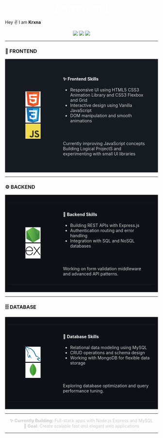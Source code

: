 <h1 align="center" style="color:#fff;">🖤 KrxnTech 🤍</h1>

<p>Hey ✌️ I am <b>Krxna</b></p>
<p align="center">
    <img src="https://img.shields.io/badge/Frontend-⚡-ff0099?style=for-the-badge&logoColor=white" />
    <img src="https://img.shields.io/badge/Backend-🧠-00ffaa?style=for-the-badge&logoColor=white" />
    <img src="https://img.shields.io/badge/Database-💾-00bfff?style=for-the-badge&logoColor=white" />
</p>

---

### 🚀 FRONTEND

<div style="padding:10px;background-color:#161b22;">

<table>
<tr>
<td width="150" align="center">
    <img src="https://raw.githubusercontent.com/devicons/devicon/master/icons/html5/html5-original.svg" width="50px" alt="HTML5"/><br>
    <img src="https://raw.githubusercontent.com/devicons/devicon/master/icons/css3/css3-original.svg" width="50px" alt="CSS3"/><br>
    <img src="https://raw.githubusercontent.com/devicons/devicon/master/icons/javascript/javascript-original.svg" width="50px" alt="JavaScript"/>
</td>
<td>
    <div style="padding:10px;margin-bottom:10px;">
        <h4 style="color:#f5f5f5;">✨ Frontend Skills</h4>
        <ul style="color:#ccc;">
            <li>Responsive UI using HTML5 CSS3 Animation Library and CSS3 Flexbox and Grid</li>
            <li>Interactive design using Vanilla JavaScript</li>
            <li>DOM manipulation and smooth animations</li>
        </ul>
    </div>
    <div style="padding:10px;">
        <p style="color:#ccc;">Currently improving JavaScript concepts Building Logical ProjectS and experimenting with small UI libraries</p>
    </div>
</td>
</tr>
</table>

</div>

---

### ⚙️ BACKEND

<div style="padding:10px;background-color:#0d1117;">

<table>
<tr>
<td width="150" align="center">
    <img src="https://raw.githubusercontent.com/devicons/devicon/master/icons/nodejs/nodejs-original.svg" width="50px" alt="Node.js"/><br>
    <img src="https://raw.githubusercontent.com/devicons/devicon/master/icons/express/express-original.svg" width="50px" alt="Express"/>
</td>
<td>
    <div style="padding:10px;margin-bottom:10px;">
        <h4 style="color:#f5f5f5;">🔧 Backend Skills</h4>
        <ul style="color:#ccc;">
            <li>Building REST APIs with Express.js</li>
            <li>Authentication routing and error handling</li>
            <li>Integration with SQL and NoSQL databases</li>
        </ul>
    </div>
    <div style="padding:10px;">
        <p style="color:#ccc;">Working on form validation middleware and advanced API patterns.</p>
    </div>
</td>
</tr>
</table>

</div>

---

### 🗄️ DATABASE

<div style="padding:10px;background-color:#0d1117;">

<table>
<tr>
<td width="150" align="center">
    <img src="https://raw.githubusercontent.com/devicons/devicon/master/icons/mysql/mysql-original.svg" width="50px" alt="MySQL"/><br>
    <img src="https://raw.githubusercontent.com/devicons/devicon/master/icons/mongodb/mongodb-original.svg" width="50px" alt="MongoDB"/>
</td>
<td>
    <div style="padding:10px;margin-bottom:10px;">
        <h4 style="color:#f5f5f5;">💾 Database Skills</h4>
        <ul style="color:#ccc;">
            <li>Relational data modeling using MySQL</li>
            <li>CRUD operations and schema design</li>
            <li>Working with MongoDB for flexible data storage</li>
        </ul>
    </div>
    <div style="padding:10px;">
        <p style="color:#ccc;">Exploring database optimization and query performance tuning.</p>
    </div>
</td>
</tr>
</table>

</div>

---

<p align="center" style="color:#ccc;">
    <b>✨ Currently Building:</b> Full-stack apps with Node.js Express and MySQL<br>
    <b>🎯 Goal:</b> Create scalable fast and elegant web applications
</p>

---



